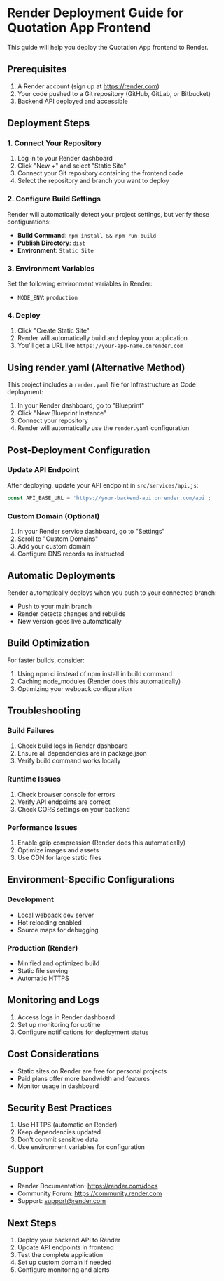 # Render Deployment Guide for Quotation App Frontend

This guide will help you deploy the Quotation App frontend to Render.

## Prerequisites

1. A Render account (sign up at https://render.com)
2. Your code pushed to a Git repository (GitHub, GitLab, or Bitbucket)
3. Backend API deployed and accessible

## Deployment Steps

### 1. Connect Your Repository

1. Log in to your Render dashboard
2. Click "New +" and select "Static Site"
3. Connect your Git repository containing the frontend code
4. Select the repository and branch you want to deploy

### 2. Configure Build Settings

Render will automatically detect your project settings, but verify these configurations:

- **Build Command**: `npm install && npm run build`
- **Publish Directory**: `dist`
- **Environment**: `Static Site`

### 3. Environment Variables

Set the following environment variables in Render:

- `NODE_ENV`: `production`

### 4. Deploy

1. Click "Create Static Site"
2. Render will automatically build and deploy your application
3. You'll get a URL like `https://your-app-name.onrender.com`

## Using render.yaml (Alternative Method)

This project includes a `render.yaml` file for Infrastructure as Code deployment:

1. In your Render dashboard, go to "Blueprint"
2. Click "New Blueprint Instance"
3. Connect your repository
4. Render will automatically use the `render.yaml` configuration

## Post-Deployment Configuration

### Update API Endpoint

After deploying, update your API endpoint in `src/services/api.js`:

```javascript
const API_BASE_URL = 'https://your-backend-api.onrender.com/api';
```

### Custom Domain (Optional)

1. In your Render service dashboard, go to "Settings"
2. Scroll to "Custom Domains"
3. Add your custom domain
4. Configure DNS records as instructed

## Automatic Deployments

Render automatically deploys when you push to your connected branch:

- Push to your main branch
- Render detects changes and rebuilds
- New version goes live automatically

## Build Optimization

For faster builds, consider:

1. Using npm ci instead of npm install in build command
2. Caching node_modules (Render does this automatically)
3. Optimizing your webpack configuration

## Troubleshooting

### Build Failures

1. Check build logs in Render dashboard
2. Ensure all dependencies are in package.json
3. Verify build command works locally

### Runtime Issues

1. Check browser console for errors
2. Verify API endpoints are correct
3. Check CORS settings on your backend

### Performance Issues

1. Enable gzip compression (Render does this automatically)
2. Optimize images and assets
3. Use CDN for large static files

## Environment-Specific Configurations

### Development
- Local webpack dev server
- Hot reloading enabled
- Source maps for debugging

### Production (Render)
- Minified and optimized build
- Static file serving
- Automatic HTTPS

## Monitoring and Logs

1. Access logs in Render dashboard
2. Set up monitoring for uptime
3. Configure notifications for deployment status

## Cost Considerations

- Static sites on Render are free for personal projects
- Paid plans offer more bandwidth and features
- Monitor usage in dashboard

## Security Best Practices

1. Use HTTPS (automatic on Render)
2. Keep dependencies updated
3. Don't commit sensitive data
4. Use environment variables for configuration

## Support

- Render Documentation: https://render.com/docs
- Community Forum: https://community.render.com
- Support: support@render.com

## Next Steps

1. Deploy your backend API to Render
2. Update API endpoints in frontend
3. Test the complete application
4. Set up custom domain if needed
5. Configure monitoring and alerts
